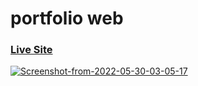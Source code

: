 # portfolio web
### [Live Site](https://graphcms-blog-rqpedia.vercel.app/)

<a href="https://ibb.co/4FtFSZ6">
  <img src="https://i.ibb.co/D1W1MDx/Screenshot-from-2022-05-30-03-05-17.png" alt="Screenshot-from-2022-05-30-03-05-17" border="0">
</a>
